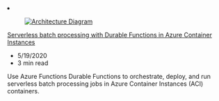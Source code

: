 <!-- This file is automatically generated by build/architectures/build_index.py. Any updates will be lost. -->

<!-- markdownlint-disable MD033 -->

<li class="grid-item item-column" data-categories="Compute Containers ">
<article class="card">
    <div class="card-header has-margin-bottom-none" aria-hidden="true">
        <figure class="image diagram has-height-175 has-overflow-hidden level">
            <a href="/azure/architecture/solution-ideas/articles/durable-functions-containers"><img src="/azure/architecture/browse/thumbs/durable-functions-containers.png" class="diagram" alt="Architecture Diagram" data-linktype="relative-path"></a>
        </figure>
    </div>
    <div class="card-content">
        <a class="card-content-title has-margin-top-none" href="/azure/architecture/solution-ideas/articles/durable-functions-containers">
            <p>Serverless batch processing with Durable Functions in Azure Container Instances</p>
        </a>
        <ul class="card-content-metadata">
            <li>5/19/2020</li>
            <li>3 min read</li>
        </ul>
        <p class="card-content-description">Use Azure Functions Durable Functions to orchestrate, deploy, and run serverless batch processing jobs in Azure Container Instances (ACI) containers.</p>
        <div class="bottom-to-top-fade is-hidden-mobile"></div>
    </div>
</article>
</li>

